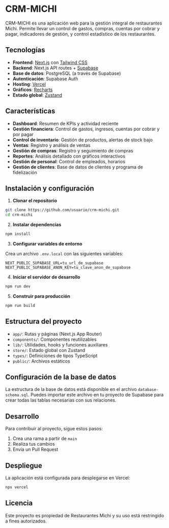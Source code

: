 # CRM-MICHI

CRM-MICHI es una aplicación web para la gestión integral de restaurantes Michi. Permite llevar un control de gastos, compras, cuentas por cobrar y pagar, indicadores de gestión, y control estadístico de los restaurantes.

## Tecnologías

- **Frontend**: [Next.js](https://nextjs.org/) con [Tailwind CSS](https://tailwindcss.com/)
- **Backend**: Next.js API routes + [Supabase](https://supabase.io/)
- **Base de datos**: PostgreSQL (a través de Supabase)
- **Autenticación**: Supabase Auth
- **Hosting**: [Vercel](https://vercel.com/)
- **Gráficos**: [Recharts](https://recharts.org/)
- **Estado global**: [Zustand](https://github.com/pmndrs/zustand)

## Características

- **Dashboard**: Resumen de KPIs y actividad reciente
- **Gestión financiera**: Control de gastos, ingresos, cuentas por cobrar y por pagar
- **Control de inventario**: Gestión de productos, alertas de stock bajo
- **Ventas**: Registro y análisis de ventas
- **Gestión de compras**: Registro y seguimiento de compras
- **Reportes**: Análisis detallado con gráficos interactivos
- **Gestión de personal**: Control de empleados, horarios
- **Gestión de clientes**: Base de datos de clientes y programa de fidelización

## Instalación y configuración

1. **Clonar el repositorio**

```bash
git clone https://github.com/usuario/crm-michi.git
cd crm-michi
```

2. **Instalar dependencias**

```bash
npm install
```

3. **Configurar variables de entorno**

Crea un archivo `.env.local` con las siguientes variables:

```
NEXT_PUBLIC_SUPABASE_URL=tu_url_de_supabase
NEXT_PUBLIC_SUPABASE_ANON_KEY=tu_clave_anon_de_supabase
```

4. **Iniciar el servidor de desarrollo**

```bash
npm run dev
```

5. **Construir para producción**

```bash
npm run build
```

## Estructura del proyecto

- `app/`: Rutas y páginas (Next.js App Router)
- `components/`: Componentes reutilizables
- `lib/`: Utilidades, hooks y funciones auxiliares
- `store/`: Estado global con Zustand
- `types/`: Definiciones de tipos TypeScript
- `public/`: Archivos estáticos

## Configuración de la base de datos

La estructura de la base de datos está disponible en el archivo `database-schema.sql`. Puedes importar este archivo en tu proyecto de Supabase para crear todas las tablas necesarias con sus relaciones.

## Desarrollo

Para contribuir al proyecto, sigue estos pasos:

1. Crea una rama a partir de `main`
2. Realiza tus cambios
3. Envía un Pull Request

## Despliegue

La aplicación está configurada para desplegarse en Vercel:

```bash
npx vercel
```

## Licencia

Este proyecto es propiedad de Restaurantes Michi y su uso está restringido a fines autorizados.